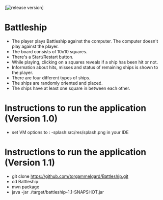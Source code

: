 [![release version](https://img.shields.io/badge/release-v1.1-blue.svg)]

# Battleship
 * The player plays Battleship against the computer. The computer doesn't play against the player.
 * The board consists of 10x10 squares.
 * There's a Start/Restart button.
 * While playing, clicking on a squares reveals if a ship has been hit or not.
 * Information about hits, misses and status of remaining ships is shown to the player.
 * There are four different types of ships.
 * The ships are randomly oriented and placed.
 * The ships have at least one square in between each other.

# Instructions to run the application (Version 1.0)
 * set VM options to : -splash:src/res/splash.png in your IDE
 
# Instructions to run the application (Version 1.1)
 - git clone https://github.com/torgammelgard/Battleship.git
 - cd Battleship
 - mvn package
 - java -jar ./target/battleship-1.1-SNAPSHOT.jar
